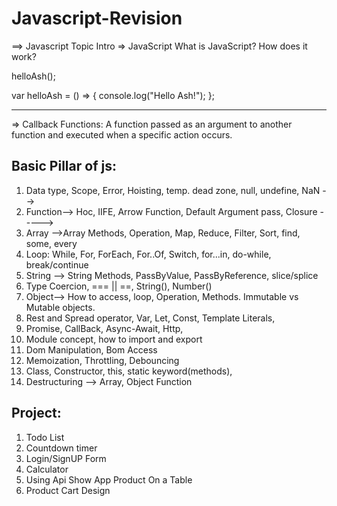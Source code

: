 # Javascript-Revision

==> Javascript Topic 
Intro => JavaScript
What is JavaScript?
How does it work?

helloAsh();

var helloAsh = () => {
    console.log("Hello Ash!");
};

---------------------------------------------------
=> Callback Functions: A function  passed as an argument to another function and executed when a specific action occurs.

## Basic Pillar of js:
   1. Data type, Scope, Error, Hoisting, temp. dead zone, null, undefine, NaN -->
   2. Function--> Hoc, IIFE, Arrow Function, Default Argument pass, Closure  -----> 
   3. Array -->Array Methods, Operation, Map, Reduce, Filter, Sort, find, some, every
   4. Loop: While, For, ForEach, For..Of, Switch, for...in, do-while, break/continue
   5. String --> String Methods, PassByValue, PassByReference, slice/splice
   6. Type Coercion, === || ==, String(), Number()
   7. Object--> How to access, loop, Operation, Methods. Immutable vs Mutable objects.
   8. Rest and Spread operator, Var, Let, Const, Template Literals, 
   9. Promise, CallBack, Async-Await, Http, 
   10. Module concept, how to import and export 
   11. Dom Manipulation, Bom Access
   12. Memoization, Throttling, Debouncing
   13. Class, Constructor, this, static keyword(methods), 
   14. Destructuring --> Array, Object Function

## Project:
   1. Todo List
   2. Countdown timer
   3. Login/SignUP Form
   4. Calculator
   5. Using Api Show App Product On a Table
   6. Product Cart Design